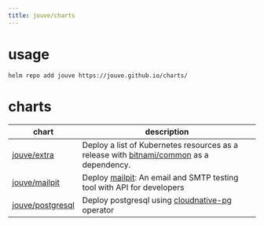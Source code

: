 ```yaml
---
title: jouve/charts
---
```


# usage

```console
helm repo add jouve https://jouve.github.io/charts/
```

# charts

| chart                          | description                                                                                                                                          |
| ------------------------------ | ---------------------------------------------------------------------------------------------------------------------------------------------------- |
| [jouve/extra][extra]           | Deploy a list of Kubernetes resources as a release with [bitnami/common](https://github.com/bitnami/charts/tree/main/bitnami/common) as a dependency.|
| [jouve/mailpit][mailpit]       | Deploy [mailpit](https://github.com/axllent/mailpit): An email and SMTP testing tool with API for developers                                         |
| [jouve/postgresql][postgresql] | Deploy postgresql using [cloudnative-pg](https://cloudnative-pg.io/) operator                                                                        |

[extra]: https://github.com/jouve/charts/tree/main/charts/extra
[mailpit]: https://github.com/jouve/charts/tree/main/charts/mailpit
[postgresql]: https://github.com/jouve/charts/tree/main/charts/postgresql

